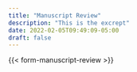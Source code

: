 ```yaml
---
title: "Manuscript Review"
description: "This is the excrept"
date: 2022-02-05T09:49:09-05:00
draft: false
---
```


{{< form-manuscript-review >}}
